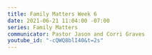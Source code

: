 ```yaml
---
title: Family Matters Week 6
date: 2021-06-21 11:04:00 -07:00
series: Family Matters
communicator: Pastor Jason and Corri Graves
youtube_id: "-cQWQ8blI40&t=2s"
---
```


